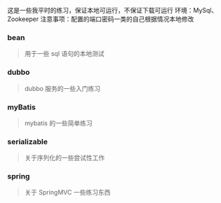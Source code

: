这是一些我平时的练习，保证本地可运行，不保证下载可运行
环境：MySql、Zookeeper
注意事项：配置的端口密码一类的自己根据情况本地修改
### bean
> 用于一些 sql 语句的本地测试
### dubbo
> dubbo 服务的一些入门练习
### myBatis
> mybatis 的一些简单练习
### serializable
> 关于序列化的一些尝试性工作
### spring
> 关于 SpringMVC 一些练习东西